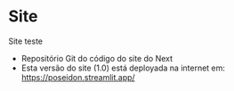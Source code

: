 # Site
Site teste
- Repositório Git do código do site do Next
- Esta versão do site (1.0) está deployada na internet em: https://poseidon.streamlit.app/
